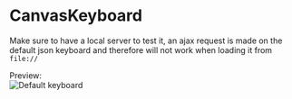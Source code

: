 # CanvasKeyboard

Make sure to have a local server to test it, an ajax request is made on the default json keyboard and therefore will not work when loading it from ```file://```  

Preview:  
![Default keyboard](http://i.imgur.com/WQT13I8.png)
